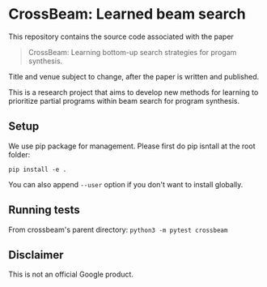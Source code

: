 # CrossBeam: Learned beam search

This repository contains the source code associated with the paper

> CrossBeam: Learning bottom-up search strategies for progam synthesis.

Title and venue subject to change, after the paper is written and published.

This is a research project that aims to develop new methods for learning to
prioritize partial programs within beam search for program synthesis.


## Setup

We use pip package for management. Please first do pip isntall at the root folder:

    pip install -e .

You can also append `--user` option if you don't want to install globally. 


## Running tests

From crossbeam's parent directory: `python3 -m pytest crossbeam`

## Disclaimer

This is not an official Google product.
